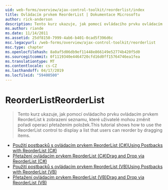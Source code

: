 ```yaml
---
uid: web-forms/overview/ajax-control-toolkit/reorderlist/index
title: Ovládacím prvkem ReorderList | Dokumentace Microsoftu
author: rick-anderson
description: Tento kurz ukazuje, jak pomocí ovládacího prvku ovládacím prvkem ReorderList k zobrazení seznamu, které uživatelé mohou změnit pořadí operací přetažením položek.
ms.author: riande
ms.date: 11/14/2011
ms.assetid: 25df8150-7999-4ab6-b401-0cad5f396d6c
msc.legacyurl: /web-forms/overview/ajax-control-toolkit/reorderlist
msc.type: chapter
ms.openlocfilehash: 8a0af5d06db9ef11448e866149e52774b420f5d0
ms.sourcegitcommit: 0f1119340e4464720cfd16d0ff15764746ea1fea
ms.translationtype: MT
ms.contentlocale: cs-CZ
ms.lasthandoff: 04/17/2019
ms.locfileid: "59400500"
---
```

# <a name="reorderlist"></a><span data-ttu-id="63cb5-103">ReorderList</span><span class="sxs-lookup"><span data-stu-id="63cb5-103">ReorderList</span></span>

> <span data-ttu-id="63cb5-104">Tento kurz ukazuje, jak pomocí ovládacího prvku ovládacím prvkem ReorderList k zobrazení seznamu, které uživatelé mohou změnit pořadí operací přetažením položek.</span><span class="sxs-lookup"><span data-stu-id="63cb5-104">This tutorial shows how to use the ReorderList control to display a list that users can reorder by dragging items.</span></span>


- [<span data-ttu-id="63cb5-105">Použití postbacků s ovládacím prvkem ReorderList (C#)</span><span class="sxs-lookup"><span data-stu-id="63cb5-105">Using Postbacks with ReorderList (C#)</span></span>](using-postbacks-with-reorderlist-cs.md)
- [<span data-ttu-id="63cb5-106">Přetažení ovládacím prvkem ReorderList (C#)</span><span class="sxs-lookup"><span data-stu-id="63cb5-106">Drag and Drop via ReorderList (C#)</span></span>](drag-and-drop-via-reorderlist-cs.md)
- [<span data-ttu-id="63cb5-107">Použití postbacků s ovládacím prvkem ReorderList (VB)</span><span class="sxs-lookup"><span data-stu-id="63cb5-107">Using Postbacks with ReorderList (VB)</span></span>](using-postbacks-with-reorderlist-vb.md)
- [<span data-ttu-id="63cb5-108">Přetažení ovládacím prvkem ReorderList (VB)</span><span class="sxs-lookup"><span data-stu-id="63cb5-108">Drag and Drop via ReorderList (VB)</span></span>](drag-and-drop-via-reorderlist-vb.md)
